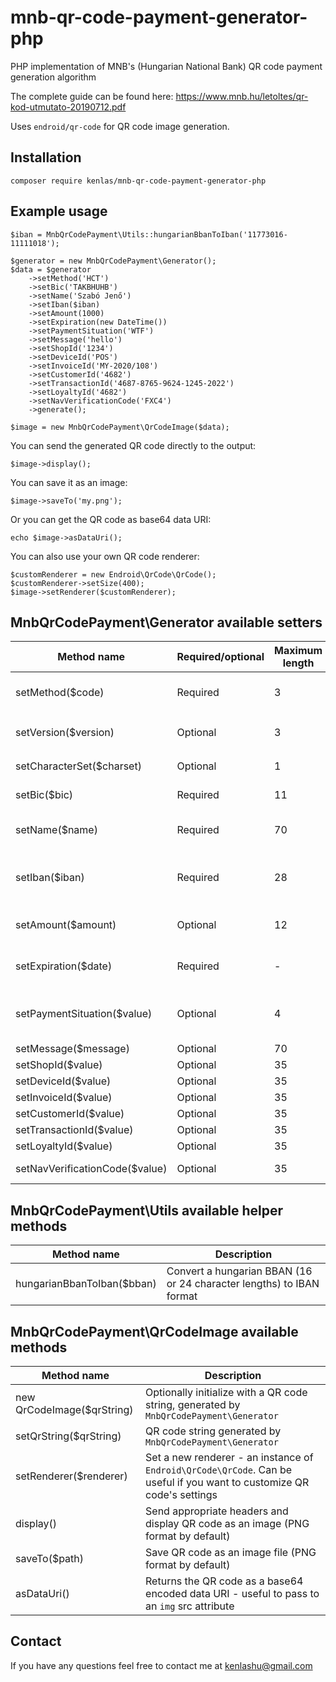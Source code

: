 # mnb-qr-code-payment-generator-php
PHP implementation of MNB's (Hungarian National Bank) QR code payment generation algorithm

The complete guide can be found here: https://www.mnb.hu/letoltes/qr-kod-utmutato-20190712.pdf

Uses `endroid/qr-code` for QR code image generation.

## Installation
```
composer require kenlas/mnb-qr-code-payment-generator-php
```

## Example usage
```
$iban = MnbQrCodePayment\Utils::hungarianBbanToIban('11773016-11111018');

$generator = new MnbQrCodePayment\Generator();
$data = $generator
    ->setMethod('HCT')
    ->setBic('TAKBHUHB')
    ->setName('Szabó Jenő')
    ->setIban($iban)
    ->setAmount(1000)
    ->setExpiration(new DateTime())
    ->setPaymentSituation('WTF')
    ->setMessage('hello')
    ->setShopId('1234')
    ->setDeviceId('POS')
    ->setInvoiceId('MY-2020/108')
    ->setCustomerId('4682')
    ->setTransactionId('4687-8765-9624-1245-2022')
    ->setLoyaltyId('4682')
    ->setNavVerificationCode('FXC4')
    ->generate();

$image = new MnbQrCodePayment\QrCodeImage($data);
```

You can send the generated QR code directly to the output:
```
$image->display();
```

You can save it as an image:
```
$image->saveTo('my.png');
```

Or you can get the QR code as base64 data URI:
```
echo $image->asDataUri();
```

You can also use your own QR code renderer:
```
$customRenderer = new Endroid\QrCode\QrCode();
$customRenderer->setSize(400);
$image->setRenderer($customRenderer);
```

## MnbQrCodePayment\Generator available setters

Method name | Required/optional | Maximum length | Description
----------- | ----------------- | -------------- | -----------
setMethod($code) | Required | 3 | `HCT` for transfer orders or `RTP` for payment request
setVersion($version) | Optional | 3 | For further usage only, defaults to `001`
setCharacterSet($charset) | Optional | 1 | For further usage only, defaults to `1`
setBic($bic) | Required | 11 | The bank's BIC code
setName($name) | Required | 70 | The payer/beneficiary name
setIban($iban) | Required | 28 | The payer/beneficiary IBAN account number
setAmount($amount) | Optional | 12 | The payment amount, integer only
setExpiration($date) | Required | - | PHP Date object for the expiration date
setPaymentSituation($value) | Optional | 4 | Purpose code for the given payment situation
setMessage($message) | Optional | 70 | Message
setShopId($value) | Optional | 35 | Shop ID
setDeviceId($value) | Optional | 35 | Device ID
setInvoiceId($value) | Optional | 35 | Invoice ID
setCustomerId($value) | Optional | 35 | Customer ID
setTransactionId($value) | Optional | 35 | Transaction ID
setLoyaltyId($value) | Optional | 35 | Loyalty ID
setNavVerificationCode($value) | Optional | 35 | NAV verification code

## MnbQrCodePayment\Utils available helper methods

Method name | Description
----------- | -----------
hungarianBbanToIban($bban) | Convert a hungarian BBAN (16 or 24 character lengths) to IBAN format

## MnbQrCodePayment\QrCodeImage available methods

Method name | Description
----------- | -----------
new QrCodeImage($qrString) | Optionally initialize with a QR code string, generated by `MnbQrCodePayment\Generator`
setQrString($qrString) | QR code string generated by `MnbQrCodePayment\Generator`
setRenderer($renderer) | Set a new renderer - an instance of `Endroid\QrCode\QrCode`. Can be useful if you want to customize QR code's settings
display() | Send appropriate headers and display QR code as an image (PNG format by default)
saveTo($path) | Save QR code as an image file (PNG format by default)
asDataUri() | Returns the QR code as a base64 encoded data URI - useful to pass to an `img` src attribute

## Contact
If you have any questions feel free to contact me at kenlashu@gmail.com
